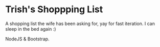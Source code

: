 # Trish's Shoppping List

A shopping list the wife has been asking for, yay for fast iteration.  I can sleep in the bed again :)

NodeJS & Bootstrap.